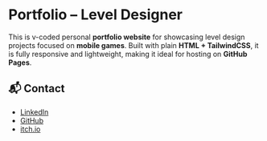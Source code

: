 # Portfolio – Level Designer

This is v-coded personal **portfolio website** for showcasing level design projects focused on **mobile games**. Built with plain **HTML + TailwindCSS**, it is fully responsive and lightweight, making it ideal for hosting on **GitHub Pages**.

## 📬 Contact
- [LinkedIn](https://linkedin.com)
- [GitHub](https://github.com)
- [itch.io](https://itch.io)
